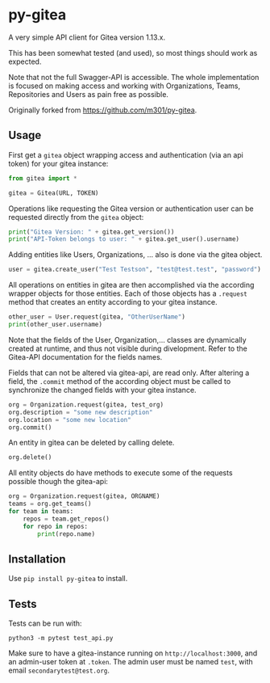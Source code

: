 # py-gitea

A very simple API client for Gitea version 1.13.x.

This has been somewhat tested (and used), so most things should work as expected.

Note that not the full Swagger-API is accessible. The whole implementation is focused 
on making access and working with Organizations, Teams, Repositories and Users as pain
free as possible.

Originally forked from https://github.com/m301/py-gitea.

## Usage

First get a `gitea` object wrapping access and authentication (via an api token) for your gitea instance:

```python
from gitea import *

gitea = Gitea(URL, TOKEN)
```

Operations like requesting the Gitea version or authentication user can be requested directly from the `gitea` object:

```python
print("Gitea Version: " + gitea.get_version())
print("API-Token belongs to user: " + gitea.get_user().username)
```

Adding entities like Users, Organizations, ...  also is done via the gitea object.

```python
user = gitea.create_user("Test Testson", "test@test.test", "password")
```

All operations on entities in gitea are then accomplished via the according wrapper objects for those entities.
Each of those objects has a `.request` method that creates an entity according to your gitea instance. 

```python
other_user = User.request(gitea, "OtherUserName")
print(other_user.username)
```

Note that the fields of the User, Organization,... classes are dynamically created at runtime, and thus not visible during divelopment. Refer to the Gitea-API documentation for the fields names. 


Fields that can not be altered via gitea-api, are read only. After altering a field, the `.commit` method of the according object must be called to synchronize the changed fields with your gitea instance.

```python
org = Organization.request(gitea, test_org)
org.description = "some new description"
org.location = "some new location"
org.commit()
```

An entity in gitea can be deleted by calling delete.
```python
org.delete()
```

All entity objects do have methods to execute some of the requests possible though the gitea-api:
```python
org = Organization.request(gitea, ORGNAME)
teams = org.get_teams()
for team in teams:
	repos = team.get_repos()
	for repo in repos:
		print(repo.name)
```


## Installation

Use ``pip install py-gitea`` to install.

## Tests

Tests can be run with: 

```python3 -m pytest test_api.py```

Make sure to have a gitea-instance running on `http://localhost:3000`, and an admin-user token at `.token`. 
The admin user must be named ``test``, with email ``secondarytest@test.org``.
